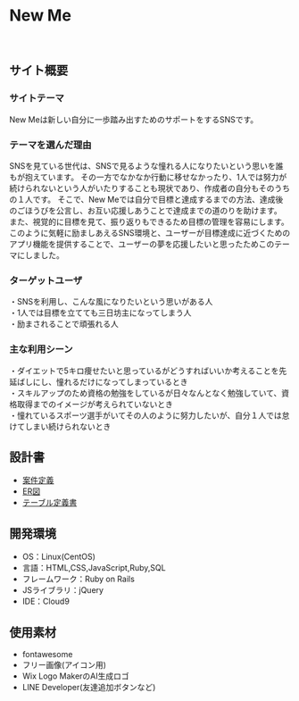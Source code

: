 # New Me
​
## サイト概要
### サイトテーマ
New Meは新しい自分に一歩踏み出すためのサポートをするSNSです。 
​
### テーマを選んだ理由
SNSを見ている世代は、SNSで見るような憧れる人になりたいという思いを誰もが抱えています。
その一方でなかなか行動に移せなかったり、1人では努力が続けられないという人がいたりすることも現状であり、作成者の自分もそのうちの１人です。
そこで、New Meでは自分で目標と達成するまでの方法、達成後のごほうびを公言し、お互い応援しあうことで達成までの道のりを助けます。
また、視覚的に目標を見て、振り返りもできるため目標の管理を容易にします。
このように気軽に励ましあえるSNS環境と、ユーザーが目標達成に近づくためのアプリ機能を提供することで、ユーザーの夢を応援したいと思ったためこのテーマにしました。
​
### ターゲットユーザ
・SNSを利用し、こんな風になりたいという思いがある人  
・1人では目標を立てても三日坊主になってしまう人  
・励まされることで頑張れる人
​
### 主な利用シーン
・ダイエットで5キロ痩せたいと思っているがどうすればいいか考えることを先延ばしにし、憧れるだけになってしまっているとき  
・スキルアップのため資格の勉強をしているが日々なんとなく勉強していて、資格取得までのイメージが考えられていないとき  
・憧れているスポーツ選手がいてその人のように努力したいが、自分１人では怠けてしまい続けられないとき
​
## 設計書
- [案件定義](https://docs.google.com/document/d/1bJsgleYUDk_f0HHki_k7Eq9CzuNQMRDSIWL7iydZJDs/edit?usp=sharing)  
- [ER図]( https://drive.google.com/file/d/1m3XSHH-xThFWTCYN8aA2Te8Q3F4fHdSf/view?usp=sharing)  
- [テーブル定義書](https://docs.google.com/spreadsheets/d/1D9NR156bmwmays0AMYNfzSQ2-RQ9J5-GNP6_7vtY2EI/edit?usp=sharing)

## 開発環境
- OS：Linux(CentOS)
- 言語：HTML,CSS,JavaScript,Ruby,SQL
- フレームワーク：Ruby on Rails
- JSライブラリ：jQuery
- IDE：Cloud9
​
## 使用素材
- fontawesome
- フリー画像(アイコン用)
- Wix Logo MakerのAI生成ロゴ
- LINE Developer(友達追加ボタンなど)
